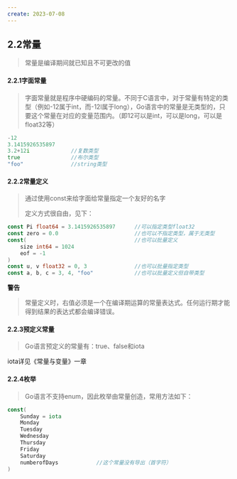 ```yaml
---
create: 2023-07-08
---
```

## 2.2常量

> 常量是编译期间就已知且不可更改的值

#### 2.2.1字面常量

> 字面常量就是程序中硬编码的常量。不同于C语言中，对于常量有特定的类型（例如-12属于int，而-12l属于long），Go语言中的常量是无类型的，只要这个常量在对应的变量范围内。（即12可以是int，可以是long，可以是float32等）

```go
-12
3.1415926535897
3.2+12i				//复数类型
true				//布尔类型
"foo"				//string类型
```

#### 2.2.2常量定义

> 通过使用const来给字面给常量指定一个友好的名字
>
> 定义方式很自由，见下：

```go
const Pi float64 = 3.1415926535897		//可以指定类型float32
const zero = 0.0						//也可以不指定类型，属于无类型
const(									//也可以批量定义
    size int64 = 1024
    eof = -1
)
const u, v float32 = 0, 3				//也可以批量指定类型
const a, b, c = 3, 4, "foo"				//也可以批量定义但自带类型
```

**警告**

> 常量定义时，右值必须是一个在编译期运算的常量表达式。任何运行期才能得到结果的表达式都会编译错误。

#### 2.2.3预定义常量

> Go语言预定义的常量有：true、false和iota

iota详见《常量与变量》一章

#### 2.2.4枚举

> Go语言不支持enum，因此枚举由常量创造，常用方法如下：

```go
const(
    Sunday = iota
    Monday
    Tuesday
    Wednesday
    Thursday
    Friday
    Saturday
    numberofDays			//这个常量没有导出（首字符）
)
```

